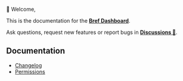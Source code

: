 👋 Welcome,

This is the documentation for the [**Bref Dashboard**](https://download.dashboard.bref.sh/).

Ask questions, request new features or report bugs in [**Discussions 💬**](https://github.com/brefphp/dashboard/discussions).

## Documentation

- [Changelog](change-log.md)
- [Permissions](Permissions.md)
